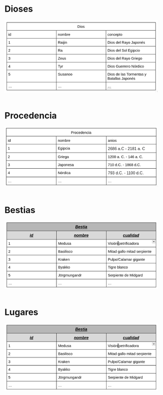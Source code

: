 # Dioses

<div style="text-align: center">

<img src="./dioses/img/dioses-tabla.png">

</div>

<br>

# Procedencia

<div style="text-align: center">

<img src="./procedencia/img/procedencia-tabla.png">

</div>

<br>

# Bestias

<div style="text-align: center">

<img src="./bestias/img/Tabla-bestias.png">

</div>

<br>

# Lugares

<div style="text-align: center">

<img src="./bestias/img/Tabla-bestias.png">

</div>